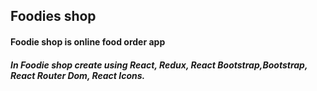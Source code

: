 <h2>Foodies shop </h2>
<h4>Foodie shop is online food order app </h4>
<h5>In Foodie shop create using React, Redux, React Bootstrap,Bootstrap, React Router Dom, React Icons. </h5> 
